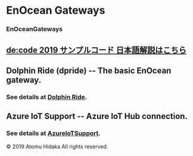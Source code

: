# EnOcean Gateways
### EnOceanGateways

## [de:code 2019 サンプルコード 日本語解説はこちら](README_ja.md)

## Dolphin Ride (dpride) -- The basic EnOcean gateway.

### See details at [Dolphin Ride](/DolphinRide).

## Azure IoT Support -- Azure IoT Hub connection.

### See details at [AzureIoTSupport](/AzureIoTSupport/).



&copy; 2019 Atomu Hidaka  All rights reserved.
